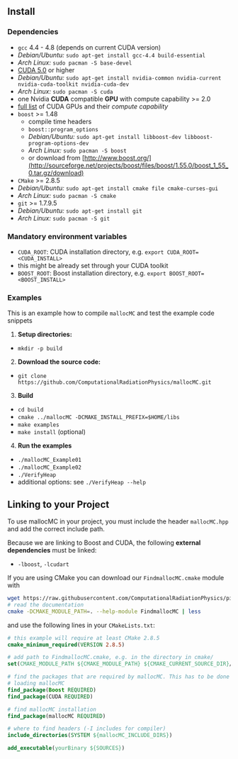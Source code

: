 Install
-------
### Dependencies
 - `gcc` 4.4 - 4.8 (depends on current CUDA version)
  - *Debian/Ubuntu:* `sudo apt-get install gcc-4.4 build-essential`
  - *Arch Linux:* `sudo pacman -S base-devel`
 - [CUDA 5.0](https://developer.nvidia.com/cuda-downloads) or higher
  - *Debian/Ubuntu:* `sudo apt-get install nvidia-common nvidia-current nvidia-cuda-toolkit nvidia-cuda-dev`
  - *Arch Linux:* `sudo pacman -S cuda`
 - one Nvidia **CUDA** compatible **GPU** with compute capability >= 2.0
  - [full list](https://developer.nvidia.com/cuda-gpus) of CUDA GPUs and their *compute capability*
 - `boost` >= 1.48
   - compile time headers
   - `boost::program_options`
   - *Debian/Ubuntu:* `sudo apt-get install libboost-dev libboost-program-options-dev`
   - *Arch Linux:* `sudo pacman -S boost`
   - or download from [http://www.boost.org/](http://sourceforge.net/projects/boost/files/boost/1.55.0/boost_1_55_0.tar.gz/download)
 - `CMake` >= 2.8.5
  - *Debian/Ubuntu:* `sudo apt-get install cmake file cmake-curses-gui`
  - *Arch Linux:* `sudo pacman -S cmake`
 - `git` >= 1.7.9.5
  - *Debian/Ubuntu:* `sudo apt-get install git`
  - *Arch Linux:* `sudo pacman -S git`


### Mandatory environment variables
 - `CUDA_ROOT`: CUDA installation directory, e.g. `export CUDA_ROOT=<CUDA_INSTALL>`
  - this might be already set through your CUDA toolkit
 - `BOOST_ROOT`: Boost installation directory, e.g. `export BOOST_ROOT=<BOOST_INSTALL>`

### Examples
This is an example how to compile `mallocMC` and test the example code snippets

1. **Setup directories:**
 - `mkdir -p build`
2. **Download the source code:**
 -  `git clone https://github.com/ComputationalRadiationPhysics/mallocMC.git`
3. **Build**
 - `cd build`
 - `cmake ../mallocMC -DCMAKE_INSTALL_PREFIX=$HOME/libs`
 - `make examples`
 - `make install` (optional)
4. **Run the examples**
 - `./mallocMC_Example01`
 - `./mallocMC_Example02`
 - `./VerifyHeap`
  - additional options: see `./VerifyHeap --help`


Linking to your Project
-----------------------

To use mallocMC in your project, you must include the header `mallocMC.hpp` and
add the correct include path.

Because we are linking to Boost and CUDA, the following **external dependencies** must be linked:
- `-lboost`, `-lcudart`

If you are using CMake you can download our `FindmallocMC.cmake` module with
```bash
wget https://raw.githubusercontent.com/ComputationalRadiationPhysics/picongpu/dev/src/cmake/FindmallocMC.cmake
# read the documentation
cmake -DCMAKE_MODULE_PATH=. --help-module FindmallocMC | less
```

and use the following lines in your `CMakeLists.txt`:
```cmake
# this example will require at least CMake 2.8.5
cmake_minimum_required(VERSION 2.8.5)

# add path to FindmallocMC.cmake, e.g. in the directory in cmake/
set(CMAKE_MODULE_PATH ${CMAKE_MODULE_PATH} ${CMAKE_CURRENT_SOURCE_DIR}/cmake/)

# find the packages that are required by mallocMC. This has to be done BEFORE
# loading mallocMC
find_package(Boost REQUIRED)
find_package(CUDA REQUIRED)

# find mallocMC installation
find_package(mallocMC REQUIRED)

# where to find headers (-I includes for compiler)
include_directories(SYSTEM ${mallocMC_INCLUDE_DIRS})

add_executable(yourBinary ${SOURCES})
```
